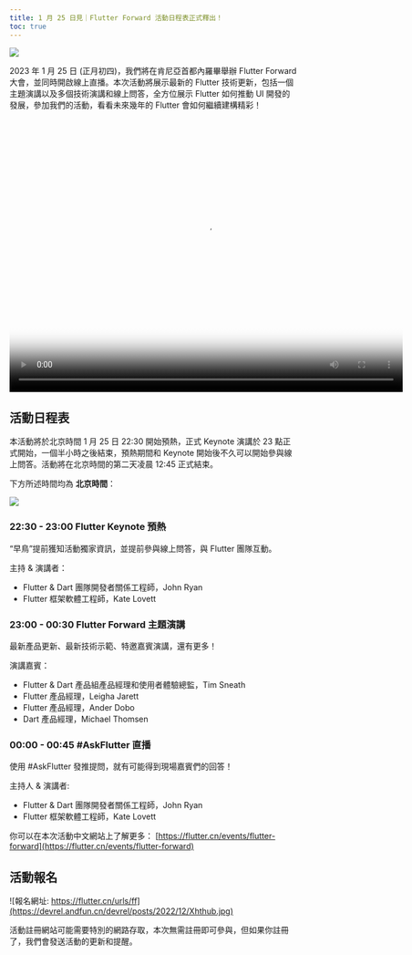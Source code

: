 ```yaml
---
title: 1 月 25 日見｜Flutter Forward 活動日程表正式釋出！
toc: true
---
```


![](https://devrel.andfun.cn/devrel/posts/2022/12/MLLUlG.jpeg)

2023 年 1 月 25 日 (正月初四)，我們將在肯尼亞首都內羅畢舉辦 Flutter Forward 大會，並同時開啟線上直播。本次活動將展示最新的 Flutter 技術更新，包括一個主題演講以及多個技術演講和線上問答，全方位展示 Flutter 如何推動 UI 開發的發展，參加我們的活動，看看未來幾年的 Flutter 會如何繼續建構精彩！

<video controls width="690" height="480" src="https://devrel.andfun.cn/devrel/posts/2022/12/pJEefJ.mp4" poster="https://devrel.andfun.cn/devrel/posts/2022/12/MLLUlG.jpeg"></video>

## 活動日程表

本活動將於北京時間 1 月 25 日 22:30 開始預熱，正式 Keynote 演講於 23 點正式開始，一個半小時之後結束，預熱期間和 Keynote 開始後不久可以開始參與線上問答。活動將在北京時間的第二天凌晨 12:45 正式結束。

下方所述時間均為 **北京時間**：

![](https://devrel.andfun.cn/devrel/posts/2022/12/VFvbt9.jpg)

### 22:30 - 23:00 Flutter Keynote 預熱

“早鳥”提前獲知活動獨家資訊，並提前參與線上問答，與 Flutter 團隊互動。

主持 & 演講者：
- Flutter & Dart 團隊開發者關係工程師，John Ryan
- Flutter 框架軟體工程師，Kate Lovett

### 23:00 - 00:30 Flutter Forward 主題演講

最新產品更新、最新技術示範、特邀嘉賓演講，還有更多！

演講嘉賓：

- Flutter & Dart 產品組產品經理和使用者體驗總監，Tim Sneath
- Flutter 產品經理，Leigha Jarett
- Flutter 產品經理，Ander Dobo
- Dart 產品經理，Michael Thomsen

### 00:00 - 00:45 #AskFlutter 直播

使用 #AskFlutter 發推提問，就有可能得到現場嘉賓們的回答！

主持人 & 演講者:

- Flutter & Dart 團隊開發者關係工程師，John Ryan
- Flutter 框架軟體工程師，Kate Lovett

你可以在本次活動中文網站上了解更多：
[https://flutter.cn/events/flutter-forward](https://flutter.cn/events/flutter-forward)

## 活動報名

![報名網址: https://flutter.cn/urls/ff](https://devrel.andfun.cn/devrel/posts/2022/12/Xhthub.jpg)

活動註冊網站可能需要特別的網路存取，本次無需註冊即可參與，但如果你註冊了，我們會發送活動的更新和提醒。
